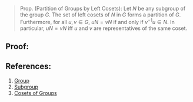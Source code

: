 > Prop. (Partition of Groups by Left Cosets): Let $N$ be any subgroup of the group $G$. The set of left cosets of $N$ in $G$ forms a partition of $G$. Furthermore, for all $u, v \in G$, $uN = vN$ if and only if $v^{-1}u \in N$. In particular, $uN = vN$ iff $u$ and $v$ are representatives of the same coset. 

## Proof:


## References:
1. [Group](../Introduction%20to%20Groups/Group.md)
2. [Subgroup](../Subgroups/Subgroup.md)
3. [Cosets of Groups](Cosets%20of%20Groups.md)